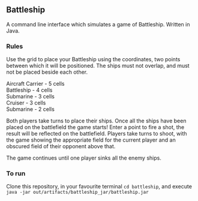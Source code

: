 ## Battleship
A command line interface which simulates a game of Battleship.
Written in Java.

### Rules
Use the grid to place your Battleship using the coordinates, 
two points between which it will be positioned.
The ships must not overlap, and must not be placed beside
each other.

Aircraft Carrier - 5 cells  
Battleship - 4 cells  
Submarine - 3 cells   
Cruiser - 3 cells   
Submarine - 2 cells

Both players take turns to place their ships.
Once all the ships have been placed on the battlefield
the game starts! Enter a point to fire a shot, the result
will be reflected on the battlefield. Players take turns
to shoot, with the game showing the appropriate field for
the current player and an obscured field of their 
opponent above that.

The game continues until one player sinks all the enemy ships.

### To run

Clone this repository, in your favourite terminal `cd battleship`,
and execute `java -jar out/artifacts/battleship_jar/battleship.jar
`